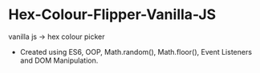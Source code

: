 # Hex-Colour-Flipper-Vanilla-JS
vanilla js -> hex colour picker 


- Created using ES6, OOP, Math.random(), Math.floor(), Event Listeners and DOM Manipulation.

